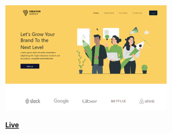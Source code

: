 <Img src="/src/images/CreativeAgency.png"/>
<h2><a href="https://project-burj-al-arab.web.app/">Live</a></h2>